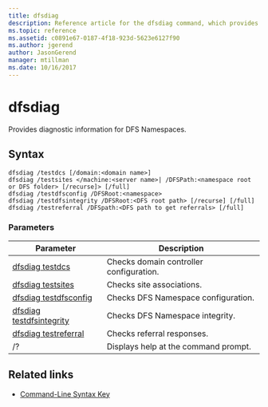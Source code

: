 ```yaml
---
title: dfsdiag
description: Reference article for the dfsdiag command, which provides diagnostic information for DFS Namespaces.
ms.topic: reference
ms.assetid: c0891e67-0187-4f18-923d-5623e6127f90
ms.author: jgerend
author: JasonGerend
manager: mtillman
ms.date: 10/16/2017
---
```


# dfsdiag

Provides diagnostic information for DFS Namespaces.

## Syntax

```
dfsdiag /testdcs [/domain:<domain name>]
dfsdiag /testsites </machine:<server name>| /DFSPath:<namespace root or DFS folder> [/recurse]> [/full]
dfsdiag /testdfsconfig /DFSRoot:<namespace>
dfsdiag /testdfsintegrity /DFSRoot:<DFS root path> [/recurse] [/full]
dfsdiag /testreferral /DFSpath:<DFS path to get referrals> [/full]
```

### Parameters

| Parameter | Description |
| --------- | ----------- |
| [dfsdiag testdcs](dfsdiag-testdcs.md) | Checks domain controller configuration. |
| [dfsdiag testsites](dfsdiag-testsites.md) | Checks site associations. |
| [dfsdiag testdfsconfig](dfsdiag-testdfsconfig.md) | Checks DFS Namespace configuration. |
| [dfsdiag testdfsintegrity](dfsdiag-testdfsintegrity.md) | Checks DFS Namespace integrity. |
| [dfsdiag testreferral](dfsdiag-testreferral.md) | Checks referral responses. |
| /? | Displays help at the command prompt. |

## Related links

- [Command-Line Syntax Key](command-line-syntax-key.md)
